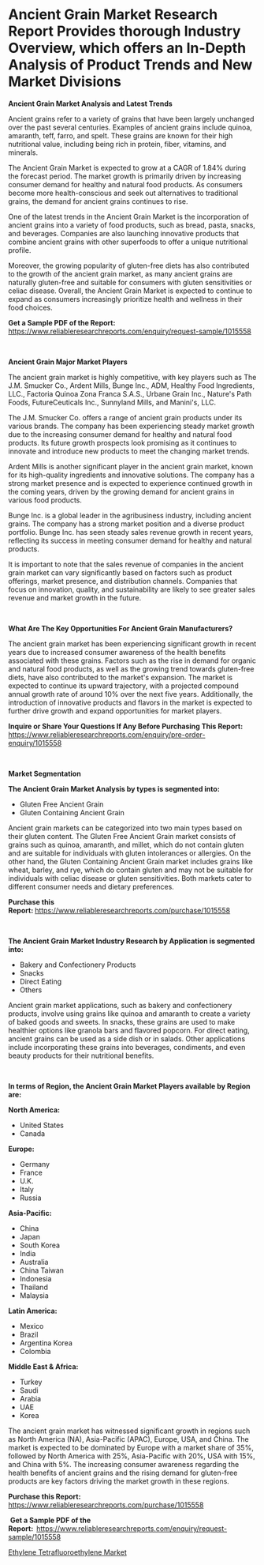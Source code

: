 <p><h1>Ancient Grain Market Research Report Provides thorough Industry Overview, which offers an In-Depth Analysis of Product Trends and New Market Divisions</h1></p><p><strong>Ancient Grain Market Analysis and Latest Trends</strong></p>
<p><p>Ancient grains refer to a variety of grains that have been largely unchanged over the past several centuries. Examples of ancient grains include quinoa, amaranth, teff, farro, and spelt. These grains are known for their high nutritional value, including being rich in protein, fiber, vitamins, and minerals.</p><p>The Ancient Grain Market is expected to grow at a CAGR of 1.84% during the forecast period. The market growth is primarily driven by increasing consumer demand for healthy and natural food products. As consumers become more health-conscious and seek out alternatives to traditional grains, the demand for ancient grains continues to rise.</p><p>One of the latest trends in the Ancient Grain Market is the incorporation of ancient grains into a variety of food products, such as bread, pasta, snacks, and beverages. Companies are also launching innovative products that combine ancient grains with other superfoods to offer a unique nutritional profile.</p><p>Moreover, the growing popularity of gluten-free diets has also contributed to the growth of the ancient grain market, as many ancient grains are naturally gluten-free and suitable for consumers with gluten sensitivities or celiac disease. Overall, the Ancient Grain Market is expected to continue to expand as consumers increasingly prioritize health and wellness in their food choices.</p></p>
<p><strong>Get a Sample PDF of the Report:&nbsp;</strong> <a href="https://www.reliableresearchreports.com/enquiry/request-sample/1015558">https://www.reliableresearchreports.com/enquiry/request-sample/1015558</a></p>
<p>&nbsp;</p>
<p><strong>Ancient Grain Major Market Players</strong></p>
<p><p>The ancient grain market is highly competitive, with key players such as The J.M. Smucker Co., Ardent Mills, Bunge Inc., ADM, Healthy Food Ingredients, LLC., Factoria Quinoa Zona Franca S.A.S., Urbane Grain Inc., Nature's Path Foods, FutureCeuticals Inc., Sunnyland Mills, and Manini's, LLC.</p><p>The J.M. Smucker Co. offers a range of ancient grain products under its various brands. The company has been experiencing steady market growth due to the increasing consumer demand for healthy and natural food products. Its future growth prospects look promising as it continues to innovate and introduce new products to meet the changing market trends.</p><p>Ardent Mills is another significant player in the ancient grain market, known for its high-quality ingredients and innovative solutions. The company has a strong market presence and is expected to experience continued growth in the coming years, driven by the growing demand for ancient grains in various food products.</p><p>Bunge Inc. is a global leader in the agribusiness industry, including ancient grains. The company has a strong market position and a diverse product portfolio. Bunge Inc. has seen steady sales revenue growth in recent years, reflecting its success in meeting consumer demand for healthy and natural products.</p><p>It is important to note that the sales revenue of companies in the ancient grain market can vary significantly based on factors such as product offerings, market presence, and distribution channels. Companies that focus on innovation, quality, and sustainability are likely to see greater sales revenue and market growth in the future.</p></p>
<p>&nbsp;</p>
<p><strong>What Are The Key Opportunities For Ancient Grain Manufacturers?</strong></p>
<p><p>The ancient grain market has been experiencing significant growth in recent years due to increased consumer awareness of the health benefits associated with these grains. Factors such as the rise in demand for organic and natural food products, as well as the growing trend towards gluten-free diets, have also contributed to the market's expansion. The market is expected to continue its upward trajectory, with a projected compound annual growth rate of around 10% over the next five years. Additionally, the introduction of innovative products and flavors in the market is expected to further drive growth and expand opportunities for market players.</p></p>
<p><strong>Inquire or Share Your Questions If Any Before Purchasing This Report:</strong> <a href="https://www.reliableresearchreports.com/enquiry/pre-order-enquiry/1015558">https://www.reliableresearchreports.com/enquiry/pre-order-enquiry/1015558</a></p>
<p>&nbsp;</p>
<p><strong>Market Segmentation</strong></p>
<p><strong>The Ancient Grain Market Analysis by types is segmented into:</strong></p>
<p><ul><li>Gluten Free Ancient Grain</li><li>Gluten Containing Ancient Grain</li></ul></p>
<p><p>Ancient grain markets can be categorized into two main types based on their gluten content. The Gluten Free Ancient Grain market consists of grains such as quinoa, amaranth, and millet, which do not contain gluten and are suitable for individuals with gluten intolerances or allergies. On the other hand, the Gluten Containing Ancient Grain market includes grains like wheat, barley, and rye, which do contain gluten and may not be suitable for individuals with celiac disease or gluten sensitivities. Both markets cater to different consumer needs and dietary preferences.</p></p>
<p><strong>Purchase this Report:&nbsp;</strong><a href="https://www.reliableresearchreports.com/purchase/1015558">https://www.reliableresearchreports.com/purchase/1015558</a></p>
<p>&nbsp;</p>
<p><strong>The Ancient Grain Market Industry Research by Application is segmented into:</strong></p>
<p><ul><li>Bakery and Confectionery Products</li><li>Snacks</li><li>Direct Eating</li><li>Others</li></ul></p>
<p><p>Ancient grain market applications, such as bakery and confectionery products, involve using grains like quinoa and amaranth to create a variety of baked goods and sweets. In snacks, these grains are used to make healthier options like granola bars and flavored popcorn. For direct eating, ancient grains can be used as a side dish or in salads. Other applications include incorporating these grains into beverages, condiments, and even beauty products for their nutritional benefits.</p></p>
<p>&nbsp;</p>
<p><strong>In terms of Region, the Ancient Grain Market Players available by Region are:</strong></p>
<p>
    <p> <strong> North America: </strong>
        <ul>
            <li>United States</li>
            <li>Canada</li>
        </ul>
        </p> 
    <p> <strong> Europe: </strong>
        <ul>
            <li>Germany</li>
            <li>France</li>
            <li>U.K.</li>
            <li>Italy</li>
            <li>Russia</li>
        </ul>
        </p> 
    <p> <strong> Asia-Pacific: </strong>
        <ul>
            <li>China</li>
            <li>Japan</li>
            <li>South Korea</li>
            <li>India</li>
            <li>Australia</li>
            <li>China Taiwan</li>
            <li>Indonesia</li>
            <li>Thailand</li>
            <li>Malaysia</li>
        </ul>
        </p> 
    <p> <strong> Latin America: </strong>
        <ul>
            <li>Mexico</li>
            <li>Brazil</li>
            <li>Argentina Korea</li>
            <li>Colombia</li>
        </ul>
        </p> 
    <p> <strong> Middle East & Africa: </strong>
        <ul>
            <li>Turkey</li>
            <li>Saudi</li>
            <li>Arabia</li>
            <li>UAE</li>
            <li>Korea</li>
        </ul>
    </p>
    </p>
<p><p>The ancient grain market has witnessed significant growth in regions such as North America (NA), Asia-Pacific (APAC), Europe, USA, and China. The market is expected to be dominated by Europe with a market share of 35%, followed by North America with 25%, Asia-Pacific with 20%, USA with 15%, and China with 5%. The increasing consumer awareness regarding the health benefits of ancient grains and the rising demand for gluten-free products are key factors driving the market growth in these regions.</p></p>
<p><strong>Purchase this Report: </strong><a href="https://www.reliableresearchreports.com/purchase/1015558">https://www.reliableresearchreports.com/purchase/1015558</a></p>
<p>&nbsp;<strong>Get a Sample PDF of the Report:&nbsp;&nbsp;</strong><a href="https://www.reliableresearchreports.com/enquiry/request-sample/1015558">https://www.reliableresearchreports.com/enquiry/request-sample/1015558</a></p>
<p><strong></strong></p>
<p><p><a href="https://full-wildebeest-80b.notion.site/Ethylene-Tetrafluoroethylene-Market-Size-Growth-Outlook-from-2024-to-2031-projecting-at-Market-s-T-ea80ca4fda224d559f55a6a924112b36">Ethylene Tetrafluoroethylene Market</a></p></p>